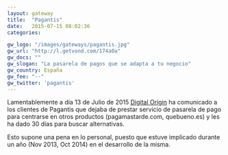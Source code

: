 ```yaml
---
layout: gateway
title:  "Pagantis"
date:   2015-07-15 08:02:36
categories: 

gw_logo: "/images/gateways/pagantis.jpg"
gw_url: "http://l.getvond.com/174a0a"
gw_docs: ""
gw_slogan: "La pasarela de pagos que se adapta a tu negocio"
gw_country: España
gw_fee: "--"
gw_twitter: 'pagantis'
---
```


Lamentablemente a día 13 de Julio de 2015 [Digital Origin](http://www.digitalorigin.com) ha comunicado a los clientes de Pagantis que dejaba de prestar servicio de pasarela de pago para centrarse en otros productos (pagamastarde.com, quebueno.es) y les ha dado 30 días para buscar alternativas.

Esto supone una pena en lo personal, puesto que estuve implicado durante un año (Nov 2013, Oct 2014) en el desarrollo de la misma.